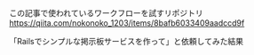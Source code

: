 この記事で使われているワークフローを試すリポジトリ
https://qiita.com/nokonoko_1203/items/8bafb6033409aadccd9f

「Railsでシンプルな掲示板サービスを作って」と依頼してみた結果
